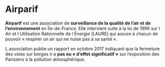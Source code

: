 # Airparif

**Airparif** est une association de **surveillance de la qualité de l’air et de l’environnement** en Île-de-France. Elle intervient suite à la loi de 1996 sur l Air et l Utilisation Rationnelle de l Énergie (LAURE) qui assure à chacun de pouvoir « respirer un air qui ne nuise pas à sa santé ».

L association publie un rapport en octobre 2017 indiquant que la fermeture des voies sur berges n a **pas eu « d’effet significatif »** sur l’exposition des Parisiens à la pollution atmosphérique.

